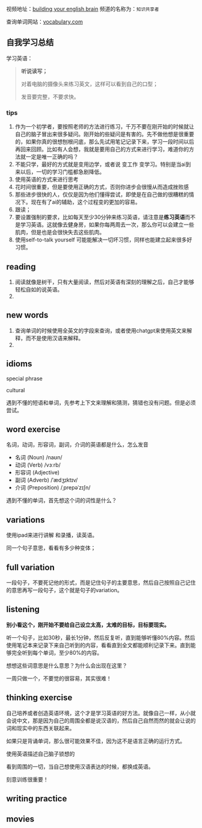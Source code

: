 视频地址：[building your english brain](https://www.bilibili.com/video/BV1TD4y1q7u9/?spm_id_from=333.1391.0.0&p=2&vd_source=908ec2c9d6e461a05c70c904d96ee6ad) 频道的名称为：`知识共享者`

查询单词网站：[vocabulary.com](https://www.vocabulary.com/dictionary/word)

## 自我学习总结

学习英语：

> **听说读写；**
>
> 对着电脑的摄像头来练习英文，这样可以看到自己的口型；
>
> 发音要完整，不要求快。

### tips

1. 作为一个初学者，要按照老师的方法进行练习，千万不要在刚开始的时候就让自己的脑子冒出来很多疑问。刚开始的些疑问是有害的。先不做他想是很重要的，如果你真的很想刨根问底，那么先试用笔记记录下来，学习一段时间以后再回来回顾。比如有人会想，我就是要用自己的方式来进行学习，难道你的方法就一定是唯一正确的吗？
2. 不能只学，最好的方式就是变用边学，或者说 变工作 变学习。特别是当ai到来以后，一切的学习门槛都急剧降低。
3. 使用英语的方式来进行思考
4. 花时间很重要，但是要使用正确的方式，否则你进步会很慢从而造成挫败感
5. 那些进步很快的人，仅仅是因为他们懂得尝试，即使是在自己做的很糟糕的情况下。现在有了ai的辅助，这个过程变的更加的容易。
6. 跟读；
7. 要设置强制的要求，比如每天至少30分钟来练习英语，请注意是**练习英语**而不是学习英语。这就像去健身房，如果你每两周去一次，那么你可以会建立一些肌肉，但是也是会很快失去这些肌肉。
8. 使用self-to-talk yourself 可能能解决一切坏习惯，同样也能建立起来很多好习惯。

## reading

1. 阅读就像是树干，只有大量阅读，然后对英语有深刻的理解之后，自己才能够轻松自如的说英语。
2. 

## new words

1. 查询单词的时候使用全英文的字段来查询，或者使用chatgpt来使用英文来解释，而不是使用汉语来解释。
2. 

## idioms

special phrase

cultural

遇到不懂的短语和单词，先参考上下文来理解和猜测，猜错也没有问题。但是必须尝试。

## word exercise

名词，动词，形容词，副词，介词的英语都是什么，怎么发音

- 名词 (Noun) /naʊn/
- 动词 (Verb) /vɜːrb/
- 形容词 (Adjective)
- 副词 (Adverb) /ˈædʒɪktɪv/
- 介词 (Preposition)  /ˌprepəˈzɪʃn/

遇到不懂的单词，首先想这个词的词性是什么？

## variations

使用ipad来进行讲解 和录播，读英语。

同一个句子意思，看看有多少种变体；

## full variation

一段句子，不要死记他的形式，而是记住句子的主要意思，然后自己按照自己记住的意思再写一段句子，这个就是句子的variation。

## listening

**别小看这个，刚开始不要给自己设立太高，太难的目标，目标要现实。**

听一个句子，比如30秒，最长1分钟，然后反复听，直到能够听懂80%内容。然后使用笔记本来记录下来自己听到的内容，看看直到全文都能顺利记录下来。直到能够完全听到每个单词，至少80%的内容。

想想这些词意思是什么意思？为什么会出现在这里？

一周只做一个，不要觉的很容易，其实很难！

## thinking exercise

自己培养或者创造英语环境，这个才是学习英语的好方法。就像自己一样，从小就会说中文，那是因为自己的周围全都是说汉语的，然后自己自然而然的就会让说的词和现实中的东西关联起来。

如果只是背诵单词，那么很可能效果不佳，因为这不是语言正确的运行方式。

使用英语描述自己脑子锁想的

看到周围的一切，当自己想使用汉语表达的时候，都换成英语。

刻意训练很重要！

## writing practice

## movies

